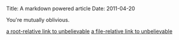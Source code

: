 Title: A markdown powered article
Date: 2011-04-20

You're mutually oblivious.

[a root-relative link to unbelievable](|filename|/unbelievable.rst)
[a file-relative link to unbelievable](|filename|../unbelievable.rst)
